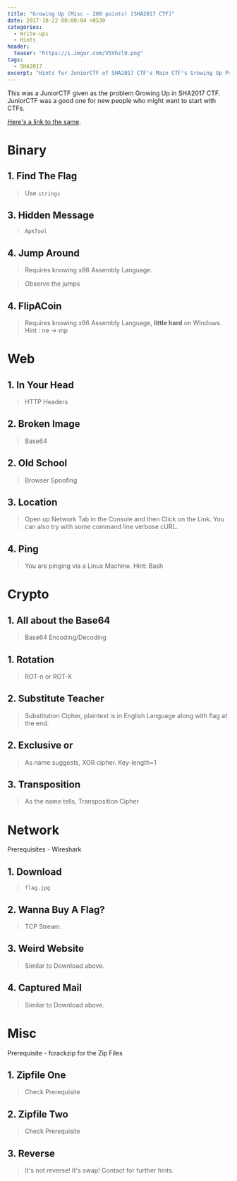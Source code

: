 ```yaml
---
title: "Growing Up (Misc - 200 points) [SHA2017 CTF]"
date: 2017-10-22 00:00:04 +0530
categories:
  - Write-ups
  - Hints
header:
  teaser: "https://i.imgur.com/V5Vhzl9.png"
tags:
  - SHA2017
excerpt: "Hints for JuniorCTF of SHA2017 CTF's Main CTF's Growing Up Problem."
---
```


This was a JuniorCTF given as the problem Growing Up in SHA2017 CTF. JuniorCTF was a good one for new people who might want to start with CTFs.

[Here's a link to the same](https://junior.stillhackinganyway.nl).

# Binary
## 1. Find The Flag
> Use `strings`

## 3. Hidden Message
> `ApkTool`

## 4. Jump Around
> Requires knowing x86 Assembly Language.

> Observe the jumps 

## 4. FlipACoin
> Requires knowing x86 Assembly Language, **little hard** on Windows. Hint : ne -> mp

# Web

## 1. In Your Head

> HTTP Headers

## 2. Broken Image

> Base64

## 2. Old School

> Browser Spoofing

## 3. Location

> Open up Network Tab in the Console and then Click on the Link.
> You can also try with some command line verbose cURL.

## 4. Ping

> You are pinging via a Linux Machine.
Hint: Bash

# Crypto

## 1. All about the Base64

> Base64 Encoding/Decoding

## 1. Rotation

> ROT-n or ROT-X

## 2. Substitute Teacher

> Substitution Cipher, plaintext is in English Language along with flag at the end.

## 2. Exclusive or

> As name suggests, XOR cipher. Key-length=1

## 3. Transposition

> As the name tells, Transposition Cipher


# Network

Prerequisites - Wireshark

## 1. Download

> `flag.jpg`

## 2. Wanna Buy A Flag?

> TCP Stream.

## 3. Weird Website

> Similar to Download above.

## 4. Captured Mail

> Similar to Download above.


# Misc

Prerequisite - fcrackzip for the Zip Files

## 1. Zipfile One

> Check Prerequisite

## 2. Zipfile Two

> Check Prerequisite

## 3. Reverse

> It's not reverse! It's swap! Contact for further hints.
